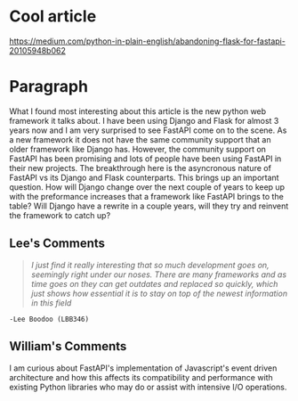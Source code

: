 # Cool article
https://medium.com/python-in-plain-english/abandoning-flask-for-fastapi-20105948b062

# Paragraph
What I found most interesting about this article is the new python web framework it talks about. I have been using Django and Flask for almost 3 years now and I am very surprised to see FastAPI come on to the scene. As a new framework it does not have the same community support that an older framework like Django has. However, the community support on FastAPI has been promising and lots of people have been using FastAPI in their new projects. The breakthrough here is the asyncronous nature of FastAPI vs its Django and Flask counterparts. This brings up an important question. How will Django change over the next couple of years to keep up with the preformance increases that a framework like FastAPI brings to the table? Will Django have a rewrite in a couple years, will they try and reinvent the framework to catch up?

## Lee's Comments
>*I just find it really interesting that so much development goes on, seemingly right under our noses. There are many frameworks and as time goes on they can get outdates and replaced so quickly, which just shows how essential it is to stay on top of the newest information in this field*

    -Lee Boodoo (LBB346)

## William's Comments
I am curious about FastAPI's implementation of Javascript's event driven architecture and how this affects its compatibility and performance with existing Python libraries who may do or assist with intensive I/O operations.